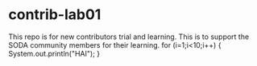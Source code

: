 # contrib-lab01
This repo is for new contributors trial and learning. This is to support the SODA community members for their learning.
for (i=1;i<10;i++)
{
System.out.println("HAI");
}

